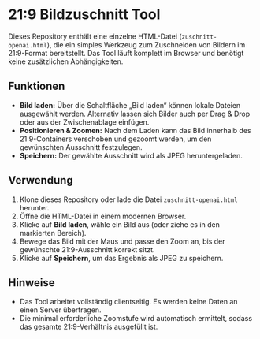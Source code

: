 # 21:9 Bildzuschnitt Tool

Dieses Repository enthält eine einzelne HTML-Datei (`zuschnitt-openai.html`), die ein simples Werkzeug zum Zuschneiden von Bildern im 21:9-Format bereitstellt. Das Tool läuft komplett im Browser und benötigt keine zusätzlichen Abhängigkeiten.

## Funktionen

- **Bild laden:** Über die Schaltfläche „Bild laden“ können lokale Dateien ausgewählt werden. Alternativ lassen sich Bilder auch per Drag & Drop oder aus der Zwischenablage einfügen.
- **Positionieren & Zoomen:** Nach dem Laden kann das Bild innerhalb des 21:9-Containers verschoben und gezoomt werden, um den gewünschten Ausschnitt festzulegen.
- **Speichern:** Der gewählte Ausschnitt wird als JPEG heruntergeladen.

## Verwendung

1. Klone dieses Repository oder lade die Datei `zuschnitt-openai.html` herunter.
2. Öffne die HTML-Datei in einem modernen Browser.
3. Klicke auf **Bild laden**, wähle ein Bild aus (oder ziehe es in den markierten Bereich).
4. Bewege das Bild mit der Maus und passe den Zoom an, bis der gewünschte 21:9-Ausschnitt korrekt sitzt.
5. Klicke auf **Speichern**, um das Ergebnis als JPEG zu speichern.

## Hinweise

- Das Tool arbeitet vollständig clientseitig. Es werden keine Daten an einen Server übertragen.
- Die minimal erforderliche Zoomstufe wird automatisch ermittelt, sodass das gesamte 21:9-Verhältnis ausgefüllt ist.

